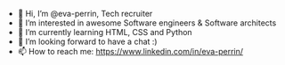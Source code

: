 - 👋 Hi, I’m @eva-perrin, Tech recruiter 
- 👀 I’m interested in awesome Software engineers & Software architects
- 🌱 I’m currently learning HTML, CSS and Python
- 💞️ I’m looking forward to have a chat :) 
- 📫 How to reach me: https://www.linkedin.com/in/eva-perrin/

<!---
eva-perrin/eva-perrin is a ✨ special ✨ repository because its `README.md` (this file) appears on your GitHub profile.
You can click the Preview link to take a look at your changes.
--->
